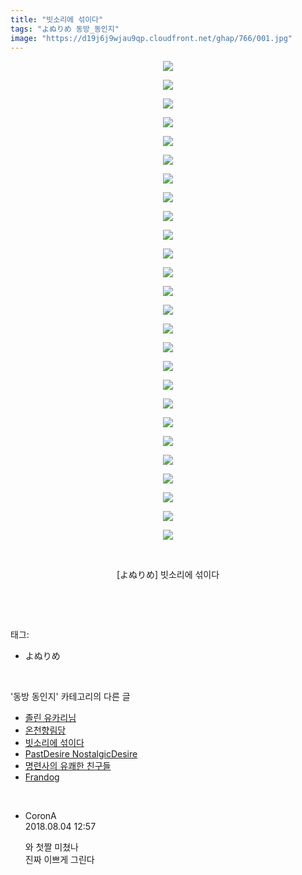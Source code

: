 ```yaml
---
title: "빗소리에 섞이다"
tags: "よぬりめ 동방_동인지"
image: "https://d19j6j9wjau9qp.cloudfront.net/ghap/766/001.jpg"
---
```

<div class="article">
<p style="text-align: center; clear: none; float: none;"><img src="{{ site.imgserver8 }}/ghap/766/001.jpg"/></p>
<p style="text-align: center; clear: none; float: none;"><img src="{{ site.imgserver8 }}/ghap/766/002.jpg"/></p>
<p style="text-align: center; clear: none; float: none;"><img src="{{ site.imgserver8 }}/ghap/766/003.jpg"/></p>
<p style="text-align: center; clear: none; float: none;"><img src="{{ site.imgserver8 }}/ghap/766/004.jpg"/></p>
<p style="text-align: center; clear: none; float: none;"><img src="{{ site.imgserver8 }}/ghap/766/005.jpg"/></p>
<p style="text-align: center; clear: none; float: none;"><img src="{{ site.imgserver8 }}/ghap/766/006.jpg"/></p>
<p style="text-align: center; clear: none; float: none;"><img src="{{ site.imgserver8 }}/ghap/766/007.jpg"/></p>
<p style="text-align: center; clear: none; float: none;"><img src="{{ site.imgserver8 }}/ghap/766/008.jpg"/></p>
<p style="text-align: center; clear: none; float: none;"><img src="{{ site.imgserver8 }}/ghap/766/009.jpg"/></p>
<p style="text-align: center; clear: none; float: none;"><img src="{{ site.imgserver8 }}/ghap/766/010.jpg"/></p>
<p style="text-align: center; clear: none; float: none;"><img src="{{ site.imgserver8 }}/ghap/766/011.jpg"/></p>
<p style="text-align: center; clear: none; float: none;"><img src="{{ site.imgserver8 }}/ghap/766/012.jpg"/></p>
<p style="text-align: center; clear: none; float: none;"><img src="{{ site.imgserver8 }}/ghap/766/013.jpg"/></p>
<p style="text-align: center; clear: none; float: none;"><img src="{{ site.imgserver8 }}/ghap/766/014.jpg"/></p>
<p style="text-align: center; clear: none; float: none;"><img src="{{ site.imgserver8 }}/ghap/766/015.jpg"/></p>
<p style="text-align: center; clear: none; float: none;"><img src="{{ site.imgserver8 }}/ghap/766/016.jpg"/></p>
<p style="text-align: center; clear: none; float: none;"><img src="{{ site.imgserver8 }}/ghap/766/017.jpg"/></p>
<p style="text-align: center; clear: none; float: none;"><img src="{{ site.imgserver8 }}/ghap/766/018.jpg"/></p>
<p style="text-align: center; clear: none; float: none;"><img src="{{ site.imgserver8 }}/ghap/766/019.jpg"/></p>
<p style="text-align: center; clear: none; float: none;"><img src="{{ site.imgserver8 }}/ghap/766/020.jpg"/></p>
<p style="text-align: center; clear: none; float: none;"><img src="{{ site.imgserver8 }}/ghap/766/021.jpg"/></p>
<p style="text-align: center; clear: none; float: none;"><img src="{{ site.imgserver8 }}/ghap/766/022.jpg"/></p>
<p style="text-align: center; clear: none; float: none;"><img src="{{ site.imgserver8 }}/ghap/766/023.jpg"/></p>
<p style="text-align: center; clear: none; float: none;"><img src="{{ site.imgserver8 }}/ghap/766/024.jpg"/></p>
<p style="text-align: center; clear: none; float: none;"><img src="{{ site.imgserver8 }}/ghap/766/025.jpg"/></p>
<p style="text-align: center; clear: none; float: none;"><img src="{{ site.imgserver8 }}/ghap/766/026.jpg"/></p>
<p style="text-align: center; clear: none; float: none;"><br/></p>
<p style="text-align: center; clear: none; float: none;">[よぬりめ] 빗소리에 섞이다</p>
<p><br/></p>
</div><br/>
<div class="tagTrail">
<p>태그: </p>
<ul>
<li>よぬりめ</li>
</ul>
</div><br/>
<div class="another">
<p>'동방 동인지' 카테고리의 다른 글</p>
<ul>
<li><a href="/ghap_768">졸린 유카리님</a></li>
<li><a href="/ghap_767">온천향림당</a></li>
<li><a href="/ghap_766">빗소리에 섞이다</a></li>
<li><a href="/ghap_765">PastDesire NostalgicDesire</a></li>
<li><a href="/ghap_764">명련사의 유쾌한 친구들</a></li>
<li><a href="/ghap_763">Frandog</a></li>
</ul>
</div><br/>
<div class="cb_module cb_fluid">
<div class="cb_wrt cb_profile">
<div class="comment">
<ul>
<li class="cb_thumb_off" id="comment15300556">
<div class="cb_comment_area">
<div class="cb_info_area">
<div class="cb_section">
<span class="cb_nick_name">CoronA</span>
</div>
<div class="cb_section">
<span class="cb_date">2018.08.04 12:57 </span>
</div>
</div>
<div class="cb_dsc_comment">
<p class="cb_dsc">
											와 첫짤 미쳤나<br/>
진짜 이쁘게 그린다
										</p>
</div>
</div></li>
</ul>
</div>
</div><!-- commentList close -->
</div><br/>
